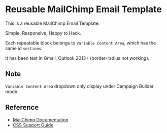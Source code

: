 # Reusable MailChimp Email Template

This is a reusable MailChimp Email Template.

Simple, Responsive, Happy to Hack.

Each repeatable block belongs to `Variable Content Area`, which has the same id `sections`.

It has been test in Gmail, Outlook 2013+ (border-radius not working).

## Note
`Variable Content Area` dropdown only display under Campaign Builder mode.

## Reference 
* [MailChimp Documentation](https://kb.mailchimp.com/templates/code/create-editable-content-areas-with-mailchimps-template-language)
* [CSS Support Guide](https://www.campaignmonitor.com/css/)